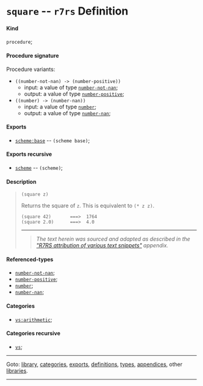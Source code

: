 

<a id='definition__r7rs__square'></a>

# `square` -- `r7rs` Definition


<a id='definition__r7rs__square__kind'></a>

#### Kind

`procedure`;


<a id='definition__r7rs__square__procedure-signature'></a>

#### Procedure signature

Procedure variants:
 * `((number-not-nan) -> (number-positive))`
   * input: a value of type [`number-not-nan`](../../r7rs/types/number-not-nan.md#type__r7rs__number-not-nan);
   * output: a value of type [`number-positive`](../../r7rs/types/number-positive.md#type__r7rs__number-positive);
 * `((number) -> (number-nan))`
   * input: a value of type [`number`](../../r7rs/types/number.md#type__r7rs__number);
   * output: a value of type [`number-nan`](../../r7rs/types/number-nan.md#type__r7rs__number-nan);


<a id='definition__r7rs__square__exports'></a>

#### Exports

 * [`scheme:base`](../../r7rs/exports/scheme_3a_base.md#export__r7rs__scheme_3a_base) -- `(scheme base)`;


<a id='definition__r7rs__square__exports-recursive'></a>

#### Exports recursive

 * [`scheme`](../../r7rs/exports/scheme.md#export__r7rs__scheme) -- `(scheme)`;


<a id='definition__r7rs__square__description'></a>

#### Description

> ````
> (square z)
> ````
> 
> 
> Returns the square of `z`.
> This is equivalent to `(* z z)`.
> 
> ````
> (square 42)       ===>  1764
> (square 2.0)      ===>  4.0
> ````
> 
> 
> ----
> > *The text herein was sourced and adapted as described in the ["R7RS attribution of various text snippets"](../../r7rs/appendices/attribution.md#appendix__r7rs__attribution) appendix.*


<a id='definition__r7rs__square__referenced-types'></a>

#### Referenced-types

 * [`number-not-nan`](../../r7rs/types/number-not-nan.md#type__r7rs__number-not-nan);
 * [`number-positive`](../../r7rs/types/number-positive.md#type__r7rs__number-positive);
 * [`number`](../../r7rs/types/number.md#type__r7rs__number);
 * [`number-nan`](../../r7rs/types/number-nan.md#type__r7rs__number-nan);


<a id='definition__r7rs__square__categories'></a>

#### Categories

 * [`vs:arithmetic`](../../r7rs/categories/vs_3a_arithmetic.md#category__r7rs__vs_3a_arithmetic);


<a id='definition__r7rs__square__categories-recursive'></a>

#### Categories recursive

 * [`vs`](../../r7rs/categories/vs.md#category__r7rs__vs);

----

Goto: [library](../../r7rs/_index.md#library__r7rs), [categories](../../r7rs/categories/_index.md#toc__r7rs__categories), [exports](../../r7rs/exports/_index.md#toc__r7rs__exports), [definitions](../../r7rs/definitions/_index.md#toc__r7rs__definitions), [types](../../r7rs/types/_index.md#toc__r7rs__types), [appendices](../../r7rs/appendices/_index.md#toc__r7rs__appendices), other [libraries](../../_libraries.md#toc__libraries).

----

